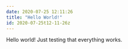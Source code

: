 ```yaml
---
date: 2020-07-25 12:11:26
title: "Hello World!"
id: 2020-07-25t12-11-26z
---
```


Hello world!
Just testing that everything works.
